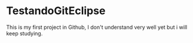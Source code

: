 # TestandoGitEclipse
This is my first project in Github, I don't understand very well yet but i will keep studying.
